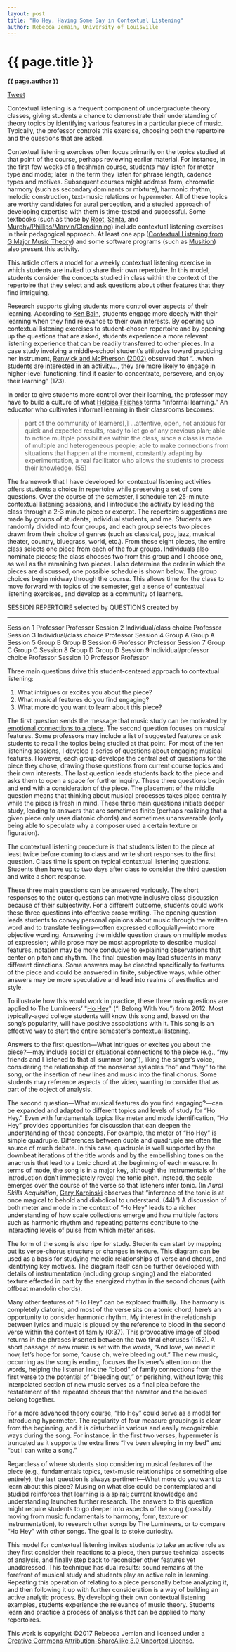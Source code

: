 ```yaml
---
layout: post
title: "Ho Hey, Having Some Say in Contextual Listening"
author: Rebecca Jemain, University of Louisville
---
```


{{ page.title }}
================

**{{ page.author }}**

<a href="https://twitter.com/share" class="twitter-share-button" data-via="FlipCampMT">Tweet</a>
<script>!function(d,s,id){var js,fjs=d.getElementsByTagName(s)[0],p=/^http:/.test(d.location)?'http':'https';if(!d.getElementById(id)){js=d.createElement(s);js.id=id;js.src=p+'://platform.twitter.com/widgets.js';fjs.parentNode.insertBefore(js,fjs);}}(document, 'script', 'twitter-wjs');</script>

Contextual listening is a frequent component of undergraduate theory classes, giving students a chance to demonstrate their understanding of theory topics by identifying various features in a particular piece of music. Typically, the professor controls this exercise, choosing both the repertoire and the questions that are asked.

Contextual listening exercises often focus primarily on the topics studied at that point of the course, perhaps reviewing earlier material. For instance, in the first few weeks of a freshman course, students may listen for meter type and mode; later in the term they listen for phrase length, cadence types and motives. Subsequent courses might address form, chromatic harmony (such as secondary dominants or mixture), harmonic rhythm, melodic construction, text-music relations or hypermeter. All of these topics are worthy candidates for aural perception, and a studied approach of developing expertise with them is time-tested and successful. Some textbooks (such as those by [Root](https://openlibrary.org/books/OL26354399M/Applied_Music_Fundamentals_Writing_Singing_and_Listening), [Santa](https://openlibrary.org/works/OL17756488W/Hearing_Form_Musical_Analysis_with_and_Without_the_Score_2nd_edition), and [Murphy/Phillips/Marvin/Clendinning](https://openlibrary.org/works/OL17756489W/The_Musician's_Guide_to_Aural_Skills)) include contextual listening exercises in their pedagogical approach. At least one app ([Contextual Listening from G Major Music Theory](http://gmajormusictheory.org/Listening/Listeningindex.html)) and some software programs (such as [Musition](https://www.risingsoftware.com/musition/topics/)) also present this activity.

This article offers a model for a weekly contextual listening exercise in which students are invited to share their own repertoire. In this model, students consider the concepts studied in class within the context of the repertoire that they select and ask questions about other features that they find intriguing.

Research supports giving students more control over aspects of their learning. According to [Ken Bain](http://ctl.uga.edu/pages/archive/how-to-learn-deeply-and-foster-deep-learning-in-others), students engage more deeply with their learning when they find relevance to their own interests. By opening up contextual listening exercises to student-chosen repertoire and by opening up the questions that are asked, students experience a more relevant listening experience that can be readily transferred to other pieces. In a case study involving a middle-school student’s attitudes toward practicing her instrument, [Renwick and McPherson (2002)](http://www.academia.edu/30238508/Renwick_and_McPherson_2002_BJME.pdf) observed that “...when students are interested in an activity..., they are more likely to engage in higher-level functioning, find it easier to concentrate, persevere, and enjoy their learning” (173).

In order to give students more control over their learning, the professor may have to build a culture of what [Heloisa Feichas](https://www.cambridge.org/core/journals/british-journal-of-music-education/article/bridging-the-gap-informal-learning-practices-as-a-pedagogy-of-integration/51C386256F156707531FD57E9DDE2B44/core-reader) terms “informal learning.” An educator who cultivates informal learning in their classrooms becomes:

> part of the community of learners[,] ...attentive, open, not anxious for quick and expected results, ready to let go of any previous plan; able to notice multiple possibilities within the class, since a class is made of multiple and heterogeneous people; able to make connections from situations that happen at the moment, constantly adapting by experimentation, a real facilitator who allows the students to process their knowledge. (55)

The framework that I have developed for contextual listening activities offers students a choice in repertoire while preserving a set of core questions. Over the course of the semester, I schedule ten 25-minute contextual listening sessions, and I introduce the activity by leading the class through a 2-3 minute piece or excerpt. The repertoire suggestions are made by groups of students, individual students, and me. Students are randomly divided into four groups, and each group selects two pieces drawn from their choice of genres (such as classical, pop, jazz, musical theater, country, bluegrass, world, etc.). From these eight pieces, the entire class selects one piece from each of the four groups. Individuals also nominate pieces; the class chooses two from this group and I choose one, as well as the remaining two pieces. I also determine the order in which the pieces are discussed; one possible schedule is shown below. The group choices begin midway through the course. This allows time for the class to move forward with topics of the semester, get a sense of contextual listening exercises, and develop as a community of learners.

  SESSION      REPERTOIRE selected by        QUESTIONS created by
  ------------ ----------------------------- ----------------------
  Session 1    Professor                     Professor
  Session 2    Individual/class choice       Professor
  Session 3    Individual/class choice       Professor
  Session 4    Group A                       Group A
  Session 5    Group B                       Group B
  Session 6    Professor                     Professor
  Session 7    Group C                       Group C
  Session 8    Group D                       Group D
  Session 9    Individual/professor choice   Professor
  Session 10   Professor                     Professor

Three main questions drive this student-centered approach to contextual listening:

1. What intrigues or excites you about the piece?
2. What musical features do you find engaging?
3. What more do you want to learn about this piece?

The first question sends the message that music study can be motivated by [emotional connections to a piece](https://openlibrary.org/works/OL7952954W/This_Is_Your_Brain_on_Music). The second question focuses on musical features. Some professors may include a list of suggested features or ask students to recall the topics being studied at that point. For most of the ten listening sessions, I develop a series of questions about engaging musical features. However, each group develops the central set of questions for the piece they chose, drawing those questions from current course topics and their own interests. The last question leads students back to the piece and asks them to open a space for further inquiry. These three questions begin and end with a consideration of the piece. The placement of the middle question means that thinking about musical processes takes place centrally while the piece is fresh in mind. These three main questions initiate deeper study, leading to answers that are sometimes finite (perhaps realizing that a given piece only uses diatonic chords) and sometimes unanswerable (only being able to speculate why a composer used a certain texture or figuration).

The contextual listening procedure is that students listen to the piece at least twice before coming to class and write short responses to the first question. Class time is spent on typical contextual listening questions. Students then have up to two days after class to consider the third question and write a short response.

These three main questions can be answered variously. The short responses to the outer questions can motivate inclusive class discussion because of their subjectivity. For a different outcome, students could work these three questions into effective prose writing. The opening question leads students to convey personal opinions about music through the written word and to translate feelings—often expressed colloquially—into more objective wording. Answering the middle question draws on multiple modes of expression; while prose may be most appropriate to describe musical features, notation may be more conducive to explaining observations that center on pitch and rhythm. The final question may lead students in many different directions. Some answers may be directed specifically to features of the piece and could be answered in finite, subjective ways, while other answers may be more speculative and lead into realms of aesthetics and style.

To illustrate how this would work in practice, these three main questions are applied to The Lumineers’ "[Ho Hey](https://youtu.be/zvCBSSwgtg4)" (“I Belong With You”) from 2012. Most typically-aged college students will know this song and, based on the song’s popularity, will have positive associations with it. This song is an effective way to start the entire semester’s contextual listening.

Answers to the first question—What intrigues or excites you about the piece?—may include social or situational connections to the piece (e.g., “my friends and I listened to that all summer long”), liking the singer’s voice, considering the relationship of the nonsense syllables “ho” and “hey” to the song, or the insertion of new lines and music into the final chorus. Some students may reference aspects of the video, wanting to consider that as part of the object of analysis.

The second question—What musical features do you find engaging?—can be expanded and adapted to different topics and levels of study for “Ho Hey.” Even with fundamentals topics like meter and mode identification, “Ho Hey” provides opportunities for discussion that can deepen the understanding of those concepts. For example, the meter of “Ho Hey” is simple quadruple. Differences between duple and quadruple are often the source of much debate. In this case, quadruple is well supported by the downbeat iterations of the title words and by the embellishing tones on the anacrusis that lead to a tonic chord at the beginning of each measure. In terms of mode, the song is in a major key, although the instrumentals of the introduction don’t immediately reveal the tonic pitch. Instead, the scale emerges over the course of the verse so that listeners infer tonic. (In *Aural Skills Acquisition*, [Gary Karpinski](https://openlibrary.org/books/OL26354764M/Aural_Skills_Acquisition) observes that “inference of the tonic is at once magical to behold and diabolical to understand. (44)”) A discussion of both meter and mode in the context of “Ho Hey” leads to a richer understanding of how scale collections emerge and how multiple factors such as harmonic rhythm and repeating patterns contribute to the interacting levels of pulse from which meter arises.

The form of the song is also ripe for study. Students can start by mapping out its verse-chorus structure or changes in texture. This diagram can be used as a basis for studying melodic relationships of verse and chorus, and identifying key motives. The diagram itself can be further developed with details of instrumentation (including group singing) and the elaborated texture effected in part by the energized rhythm in the second chorus (with offbeat mandolin chords).

Many other features of “Ho Hey” can be explored fruitfully. The harmony is completely diatonic, and most of the verse sits on a tonic chord; here’s an opportunity to consider harmonic rhythm. My interest in the relationship between lyrics and music is piqued by the reference to blood in the second verse within the context of family (0:37). This provocative image of blood returns in the phrases inserted between the two final choruses (1:52). A short passage of new music is set with the words, “And love, we need it now, let’s hope for some, ‘cause oh, we’re bleeding out.” The new music, occurring as the song is ending, focuses the listener’s attention on the words, helping the listener link the “blood” of family connections from the first verse to the potential of “bleeding out,” or perishing, without love; this interpolated section of new music serves as a final plea before the restatement of the repeated chorus that the narrator and the beloved belong together.

For a more advanced theory course, “Ho Hey” could serve as a model for introducing hypermeter. The regularity of four measure groupings is clear from the beginning, and it is disturbed in various and easily recognizable ways during the song. For instance, in the first two verses, hypermeter is truncated as it supports the extra lines “I’ve been sleeping in my bed” and “but I can write a song.”

Regardless of where students stop considering musical features of the piece (e.g., fundamentals topics, text-music relationships or something else entirely), the last question is always pertinent—What more do you want to learn about this piece? Musing on  what else could be contemplated and studied reinforces that learning is a spiral; current knowledge and understanding launches further research. The answers to this question might require students to go deeper into aspects of the song (possibly moving from music fundamentals to harmony, form, texture or instrumentation), to research other songs by The Lumineers, or to compare “Ho Hey” with other songs. The goal is to stoke curiosity.

This model for contextual listening invites students to take an active role as they first consider their reactions to a piece, then pursue technical aspects of analysis, and finally step back to reconsider other features yet unaddressed. This technique has dual results: sound remains at the forefront of musical study and students play an active role in learning. Repeating this operation of relating to a piece personally before analyzing it, and then following it up with further consideration is a way of building an active analytic process. By developing their own contextual listening examples, students experience the relevance of music theory. Students learn and practice a process of analysis that can be applied to many repertoires.

This work is copyright ©2017 Rebecca Jemian and licensed under a [Creative Commons Attribution-ShareAlike 3.0 Unported License](http://creativecommons.org/licenses/by-sa/3.0/).